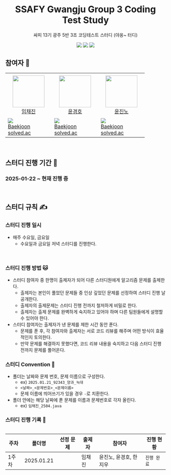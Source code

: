 <div align="center">
  <h1>SSAFY Gwangju Group 3 Coding Test Study</h1>
  <p>싸피 13기 광주 5반 3조 코딩테스트 스터디 (야옹~ 터디)</p>
  <img src="https://img.shields.io/badge/Java-%23ED8B00.svg?style=for-the-badge&logo=openjdk&logoColor=white">
  <img src="https://img.shields.io/badge/Eclipse%20IDE-2C2255?style=for-the-badge&logo=eclipseide&logoColor=white">
  <img src="https://img.shields.io/badge/Intellij%20Idea-000?logo=intellij-idea&style=for-the-badge">
</div>

## 참여자 👏
<table>
    <tr height="140px">
        <td align="center" width="130px">
            <a href="https://github.com/Brylimo"><img height="100px" width="100px" src="https://avatars.githubusercontent.com/u/48869794?v=4"/></a>
            <br />
            <a href="https://github.com/Brylimo">임채진</a>
        </td>
        <td align="center" width="130px">
            <a href="https://github.com/19GHYun"><img height="100px" width="100px" src="https://avatars.githubusercontent.com/u/94778099?v=4"/></a>
            <br />
            <a href="https://github.com/19GHYun">윤경호</a>
        </td>
        <td align="center" width="130px">
            <a href="https://github.com/jinno321"><img height="100px" width="100px" src="https://avatars.githubusercontent.com/u/97275777?v=4"/></a>
            <br />
            <a href="https://github.com/jinno321">윤진노</a>
        </td>
    </tr>
    <tr height="50px">
      <td>
        <img src="http://mazassumnida.wtf/api/mini/generate_badge?boj=tourist0302" />
            <br />
            <a href="https://www.acmicpc.net/user/tourist0302">Baekjoon</a>
            <br />
            <a href="https://solved.ac/profile/tourist0302">solved.ac</a>
      </td>
      <td>
        <img src="http://mazassumnida.wtf/api/mini/generate_badge?boj=zxcvting1" />
            <br />
            <a href="https://www.acmicpc.net/user/zxcvting1">Baekjoon</a>
            <br />
            <a href="https://solved.ac/profile/zxcvting1">solved.ac</a>
      </td>
      <td>
        <img src="http://mazassumnida.wtf/api/mini/generate_badge?boj=jinno321" />
            <br />
            <a href="https://www.acmicpc.net/user/jinno321">Baekjoon</a>
            <br />
            <a href="https://solved.ac/profile/jinno321">solved.ac</a>
      </td>
    </tr>

<table>

</br>

## 스터디 진행 기간 📅
### 2025-01-22 ~ 현재 진행 중

</br>

## 스터디 규칙 ✍
### 스터디 진행 일시
- 매주 수요일, 금요일
  - 수요일과 금요일 저녁 스터디를 진행한다.

<br/>

### 스터디 진행 방법 🐱
- 스터디 참여자 중 한명이 출제자가 되어 다른 스터디원에게 알고리즘 문제를 출제한다.
  - 출제자는 본인이 풀었던 문제들 중 인상 깊었던 문제를 선정하여 스터디 진행 날 공개한다.
  - 출제자의 출제문제는 스터디 진행 전까지 철저하게 비밀로 한다.
  - 출제자는 출제 문제를 완벽하게 숙지하고 있어야 하며 다른 팀원들에게 설명할 수 있어야 한다.
- 스터디 참여자는 출제자가 낸 문제를 제한 시간 동안 푼다.
  - 문제를 푼 후, 각 참여자와 출제자는 서로 코드 리뷰를 해주며 어떤 방식이 효율적인지 토의한다.
  - 만약 문제를 해결하지 못했다면, 코드 리뷰 내용을 숙지하고 다음 스터디 진행 전까지 문제를 풀어온다.
 
### 스터디 Convention 🎯
- 폴더는 날짜와 문제 번호, 문제 이름으로 구성한다.
  - ex) `2025.01.21_92343_양과_늑대`
  - `<날짜>_<문제번호>_<문제이름>`
  - 문제 이름에 띄어쓰기가 있을 경우 `-`로 치환한다.
- 폴더 안에는 해당 날짜에 푼 문제를 이름과 문제번호로 각자 올린다.
  - ex) `임채진_2504.java`

### 스터디 진행 기록 📔

| **주차** | **폴더명**   | **선정 문제**    | **출제자**            | **참여자**                  | **진행 현황** |
| -------- | --------- | ------------------------------ | ------------------------------------- | ----------------------------------------------- | ------------- |
| 1주차    | 2025.01.21              |     | 임채진 | 윤진노, 윤경호, 한지우  | `진행 완료`   |
